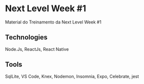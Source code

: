 # Next Level Week #1
Material do Treinamento da Next Level Week #1

Technologies
-----------
Node.Js,
ReactJs,
React Native

Tools
-----
SqlLite,
VS Code,
Knex,
Nodemon,
Insomnia,
Expo,
Celebrate,
jest
